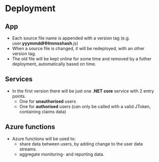 # Deployment

## App

- Each source file name is appended with a version tag (e.g. user.**yyymmddHHmmsshash**.js)
- When a source file is changed, it will be redeployed, with an other version tag.
- The old file will be kept online for some time and removed by a futher deployment, automatically based on time.

## Services
- In the first version there will be just one **.NET core** service with 2 entry points.
    - One for **unauthorised** users
    - One for **authorised** users (can only be called with a valid JToken, containing claims data)



## Azure functions
* Azure functions will be used to:
    * share data between users, by adding change to the user data streams.
    * aggregate monitoring- and reporting data.